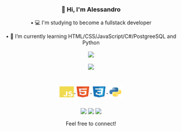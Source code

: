<h3 align="center">👋 Hi, I'm Alessandro</h3>

<p align="center">
• 💻 I'm studying to become a fullstack developer 
  </p>
<p align="center">
• 🧠 I’m currently learning HTML/CSS/JavaScript/C#/PostgreeSQL and Python
   </p>
</div>

  <div>
<p align="center">
  <a href="https://github.com/alesmacedo">
  <img align="center" height="180em" src="https://github-readme-stats.vercel.app/api?username=alesmacedo&show_icons=true&theme=dark&include_all_commits=true&count_private=true"/>
<p align="center">
  <img align="center" height="190em" src="https://github-readme-stats.vercel.app/api/top-langs/?username=alesmacedo&layout=compact&langs_count=7&theme=dark"/>
    </p>
</div>
  

<div style="display: inline_block"><br>
  <p align="center">
  <img align="center" alt="ales-Js" height="30" width="40" src="https://raw.githubusercontent.com/devicons/devicon/master/icons/javascript/javascript-plain.svg">
  <img align="center" alt="ales-HTML" height="30" width="40" src="https://raw.githubusercontent.com/devicons/devicon/master/icons/html5/html5-original.svg">
  <img align="center" alt="ales-CSS" height="30" width="40" src="https://raw.githubusercontent.com/devicons/devicon/master/icons/css3/css3-original.svg">
  <img align="center" alt="ales-Python" height="30" width="40" src="https://raw.githubusercontent.com/devicons/devicon/master/icons/python/python-original.svg">
</div>

##

<div> 
  <p align="center">
  <a href="https://instagram.com/alesmacedo" target="_blank"><img src="https://img.shields.io/badge/-Instagram-%238650F0?style=for-the-badge&logo=instagram&logoColor=white" target="_blank"></a>
  <a href = "mailto:alesmacedo.s@gmail.com"><img src="https://img.shields.io/badge/-Gmail-%23D62121?style=for-the-badge&logo=gmail&logoColor=white" target="_blank"></a>
  <a href="https://www.linkedin.com/in/alesmacedo" target="_blank"><img src="https://img.shields.io/badge/-LinkedIn-%230077B5?style=for-the-badge&logo=linkedin&logoColor=white" target="_blank"></a> 
</div>
  
<p align="center">
  Feel free to connect!
  </p>


<!---
alesmacedo/alesmacedo is a ✨ special ✨ repository because its `README.md` (this file) appears on your GitHub profile.
You can click the Preview link to take a look at your changes.
--->
